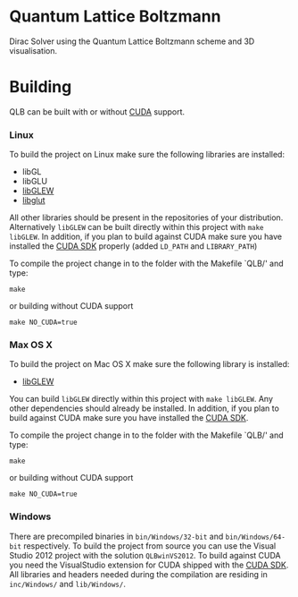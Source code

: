 # Quantum Lattice Boltzmann

Dirac Solver using the Quantum Lattice Boltzmann scheme and 3D visualisation.

# Building

QLB can be built with or without [CUDA][cudasdk] support.

### Linux

To build the project on Linux make sure the following libraries are installed:
- libGL
- libGLU
- [libGLEW][libGLEW]
- [libglut][libglut]

All other libraries should be present in the repositories of your distribution. Alternatively `libGLEW` can be built directly within this project with `make libGLEW`. In addition, if you plan to build against CUDA make sure you have installed the [CUDA SDK][cudasdk] properly (added `LD_PATH` and `LIBRARY_PATH`) 

To compile the project change in to the folder with the Makefile `QLB/' and type:

`make`

or building without CUDA support

`make NO_CUDA=true`

### Max OS X

To build the project on Mac OS X make sure the following library is installed:
- [libGLEW][libGLEW] 

You can build `libGLEW` directly within this project with `make libGLEW`. Any other dependencies should already be installed. In addition, if you plan to build against CUDA make sure you have installed the [CUDA SDK][cudasdk].

To compile the project change in to the folder with the Makefile `QLB/' and type:

`make`

or building without CUDA support

`make NO_CUDA=true`

### Windows

There are precompiled binaries in `bin/Windows/32-bit` and `bin/Windows/64-bit` respectively.
To build the project from source you can use the Visual Studio 2012 project with the solution `QLBwinVS2012`.
To build against CUDA you need the VisualStudio extension for CUDA shipped with the [CUDA SDK][cudasdk].
All libraries and headers needed during the compilation are residing in `inc/Windows/` and `lib/Windows/`.

[libGLEW]: http://glew.sourceforge.net/
[libglut]: http://freeglut.sourceforge.net/
[cudasdk]: https://developer.nvidia.com/cuda-downloads
